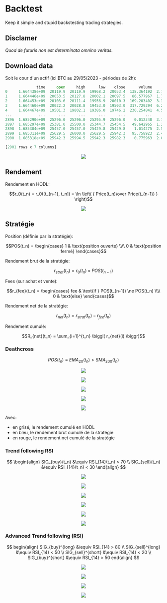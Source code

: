 # Backtest

Keep it simple and stupid backstesting trading strategies.

## Disclamer

_Quod de futuris non est determinata omnino veritas._

## Download data

Soit le cour d'un actif (ici BTC au 29/05/2023 - périodes de 2h):

```python
              time     open     high      low    close      volume         count
0     1.664438e+09  20119.9  20119.9  19968.2  20053.4  138.364192  2.771255e+06
1     1.664446e+09  20053.5  20127.8  20002.1  20097.5   86.577967  1.737841e+06
2     1.664453e+09  20103.6  20111.4  19956.9  20010.3  169.203402  3.390640e+06
3     1.664460e+09  20022.2  20028.8  19453.0  19503.0  317.729294  6.274010e+06
4     1.664467e+09  19501.3  19802.1  19386.0  19746.2  230.254841  4.505230e+06
...            ...      ...      ...      ...      ...         ...           ...
2896  1.685290e+09  25296.0  25296.0  25295.9  25296.0    0.012348  3.123668e+02
2897  1.685297e+09  25381.0  25500.0  25344.7  25454.5   49.642965  1.261837e+06
2898  1.685304e+09  25457.0  25457.0  25429.8  25429.8    1.014275  2.579427e+04
2899  1.685311e+09  25629.5  26000.0  25629.5  25942.3   95.758923  2.472821e+06
2900  1.685318e+09  25942.3  25994.5  25942.3  25982.3    0.775963  2.015425e+04

[2901 rows x 7 columns]
```

<p align="center"><img src="png/Data.png" /></p>

## Rendement

Rendement en HODL:

$$r_0(t_n) = r_0([t_{n-1}, t_n]) = \ln \left( { Price(t_n)\over Price(t_{n-1}) } \right)$$

<p align="center"><img src="png/r_0.png" /></p>

## Stratégie

Position (définie par la stratégie):

$$POS(t_n) = \begin{cases} 1 & \text{position ouverte} \\\\ 0 & \text{position fermé} \end{cases}$$

Rendement brut de la stratégie:

$$r_{strat}(t_n) = r_0(t_n) \times POS(t_{n-1})$$

Fees (sur achat et vente):

$$r_{fee}(t_n) = \begin{cases} fee & \text{if } POS(t_{n-1}) \ne POS(t_n) \\\\ 0 & \text{else} \end{cases}$$

Rendement net de la stratégie:

$$r_{net}(t_n) = r_{strat}(t_n) - r_{fee}(t_n)$$

Rendement cumulé:

$$R_{net}(t_n) = \sum_{i=1}^{t_n} \biggl( r_{net}(i) \biggr)$$

### Deathcross

$$ POS(t_n) \equiv EMA_{20}(t_n) > SMA_{200}(t_n) $$

<p align="center"><img src="png/Deathcross.png" /></p>
<p align="center"><img src="png/Deathcross_POS.png" /></p>
<p align="center"><img src="png/Deathcross_MVT.png" /></p>
<p align="center"><img src="png/Deathcross_r_strat.png" /></p>
<p align="center"><img src="png/Deathcross_R_cumul.png" /></p>

Avec:

  - en grisé, le rendement cumulé en HODL
  - en bleu, le rendement brut cumulé de la stratégie
  - en rouge, le rendement net cumulé de la stratégie

### Trend following RSI

$$
\begin{align}
SIG_{buy}(t_n) &\equiv RSI_{14}(t_n) > 70 \\
SIG_{sell}(t_n) &\equiv RSI_{14}(t_n) < 30
\end{align}
$$

<p align="center"><img src="png/RSI.png" /></p>
<p align="center"><img src="png/Trend_following_RSI_SIG.png" /></p>
<p align="center"><img src="png/Trend_following_RSI_POS.png" /></p>
<p align="center"><img src="png/Trend_following_RSI_MVT.png" /></p>
<p align="center"><img src="png/Trend_following_RSI_r_strat.png" /></p>
<p align="center"><img src="png/Trend_following_RSI_R_cumul.png" /></p>

### Advanced Trend following (RSI)

$$
begin{align}
SIG_{buy}^{long} &\equiv RSI_{14} > 80 \\
SIG_{sell}^{long} &\equiv RSI_{14} < 50 \\
SIG_{sell}^{short} &\equiv RSI_{14} < 20 \\
SIG_{buy}^{short} &\equiv RSI_{14} > 50
end{align}
$$

<p align="center"><img src="png/Advanced_Trend_following_MVT.png" /></p>
<p align="center"><img src="png/Advanced_Trend_following_POS.png" /></p>
<p align="center"><img src="png/Advanced_Trend_following_r_strat.png" /></p>
<p align="center"><img src="png/Advanced_Trend_following_R_cumul.png" /></p>

<!--

### Advanced Deathcross

$$
begin{align}
POS_{long} &\equiv EMA_{15}^{close} > SMA_{50}^{high} \times 1.01 \\
POS_{short} &\equiv EMA_{15}^{close} < SMA_{50}^{low} \space / \space 1.01
and{align}
$$

<p align="center"><img src="png/Advanced_Deathcross.png" /></p>
<p align="center"><img src="png/Advanced_Deathcross_MVT.png" /></p>
<p align="center"><img src="png/Advanced_Deathcross_POS.png" /></p>
<p align="center"><img src="png/Advanced_Deathcross_r_strat.png" /></p>
<p align="center"><img src="png/Advanced_Deathcross_R_cumul.png" /></p>

-->



